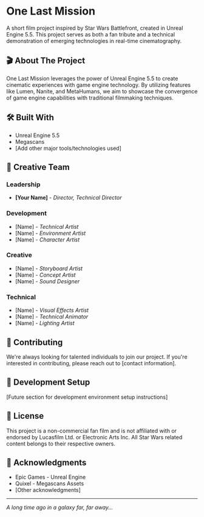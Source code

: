 # One Last Mission

A short film project inspired by Star Wars Battlefront, created in Unreal Engine 5.5. This project serves as both a fan tribute and a technical demonstration of emerging technologies in real-time cinematography.

## 🎬 About The Project

One Last Mission leverages the power of Unreal Engine 5.5 to create cinematic experiences with game engine technology. By utilizing features like Lumen, Nanite, and MetaHumans, we aim to showcase the convergence of game engine capabilities with traditional filmmaking techniques.

## 🛠️ Built With

* Unreal Engine 5.5
* Megascans
* [Add other major tools/technologies used]

## 🎨 Creative Team

### Leadership
* **[Your Name]** - *Director, Technical Director*

### Development
* [Name] - *Technical Artist*
* [Name] - *Environment Artist*
* [Name] - *Character Artist*

### Creative
* [Name] - *Storyboard Artist*
* [Name] - *Concept Artist*
* [Name] - *Sound Designer*

### Technical
* [Name] - *Visual Effects Artist*
* [Name] - *Technical Animator*
* [Name] - *Lighting Artist*

## 📝 Contributing

We're always looking for talented individuals to join our project. If you're interested in contributing, please reach out to [contact information].

## 🔧 Development Setup

[Future section for development environment setup instructions]

## 📜 License

This project is a non-commercial fan film and is not affiliated with or endorsed by Lucasfilm Ltd. or Electronic Arts Inc. All Star Wars related content belongs to their respective owners.

## 🙏 Acknowledgments

* Epic Games - Unreal Engine
* Quixel - Megascans Assets
* [Other acknowledgments]

---
*A long time ago in a galaxy far, far away...*